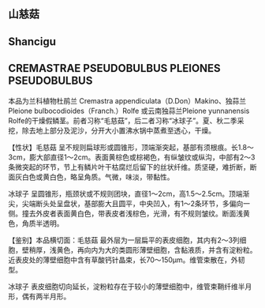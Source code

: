 ## 山慈菇

## Shancigu

## CREMASTRAE PSEUDOBULBUS PLEIONES PSEUDOBULBUS

本品为兰科植物杜鹃兰 Cremastra appendiculata（D.Don）Makino、独蒜兰 Pleione bulbocodioides（Franch.）Rolfe 或云南独蒜兰Pleione yunnanensis Rolfe的干燥假鳞茎。前者习称“毛慈菇”，后二者习称“冰球子”。夏、秋二季采挖，除去地上部分及泥沙，分开大小置沸水锅中蒸煮至透心，干燥。

【性状】毛慈菇 呈不规则扁球形或圆锥形，顶端渐突起，基部有须根痕。长1.8～3cm，膨大部直径1～2cm。表面黄棕色或棕褐色，有纵皱纹或纵沟，中部有2～3条微突起的环节，节上有鳞片叶干枯腐烂后留下的丝状纤维。质坚硬，难折断，断面灰白色或黄白色，略呈角质。气微，味淡，带黏性。

冰球子 呈圆锥形，瓶颈状或不规则团块，直径1～2cm，高1.5～2.5cm。顶端渐尖，尖端断头处呈盘状，基部膨大且圆平，中央凹入，有1～2条环节，多偏向一侧。撞去外皮者表面黄白色，带表皮者浅棕色，光滑，有不规则皱纹。断面浅黄色，角质半透明。

【鉴别】本品横切面：毛慈菇 最外层为一层扁平的表皮细胞，其内有2～3列细胞，壁稍厚，浅黄色，再向内为大的类圆形薄壁细胞，含黏液质，并含有淀粉粒。近表皮处的薄壁细胞中含有草酸钙针晶束，长70～150μm。维管束散在，外韧型。

冰球子 表皮细胞切向延长，淀粉粒存在于较小的薄壁细胞中，维管束鞘纤维半月形，偶有两半月形。